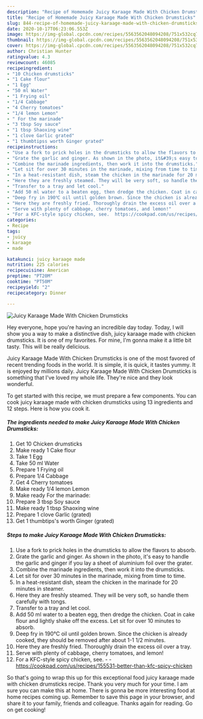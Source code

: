 ```yaml
---
description: "Recipe of Homemade Juicy Karaage Made With Chicken Drumsticks"
title: "Recipe of Homemade Juicy Karaage Made With Chicken Drumsticks"
slug: 844-recipe-of-homemade-juicy-karaage-made-with-chicken-drumsticks
date: 2020-10-17T06:23:06.553Z
image: https://img-global.cpcdn.com/recipes/5563562048094208/751x532cq70/juicy-karaage-made-with-chicken-drumsticks-recipe-main-photo.jpg
thumbnail: https://img-global.cpcdn.com/recipes/5563562048094208/751x532cq70/juicy-karaage-made-with-chicken-drumsticks-recipe-main-photo.jpg
cover: https://img-global.cpcdn.com/recipes/5563562048094208/751x532cq70/juicy-karaage-made-with-chicken-drumsticks-recipe-main-photo.jpg
author: Christian Hunter
ratingvalue: 4.3
reviewcount: 46085
recipeingredient:
- "10 Chicken drumsticks"
- "1 Cake flour"
- "1 Egg"
- "50 ml Water"
- "1 Frying oil"
- "1/4 Cabbage"
- "4 Cherry tomatoes"
- "1/4 lemon Lemon"
- " For the marinade"
- "3 tbsp Soy sauce"
- "1 tbsp Shaoxing wine"
- "1 clove Garlic grated"
- "1 thumbtipss worth Ginger grated"
recipeinstructions:
- "Use a fork to prick holes in the drumsticks to allow the flavors to absorb."
- "Grate the garlic and ginger. As shown in the photo, it&#39;s easy to handle the garlic and ginger if you lay a sheet of aluminium foil over the grater."
- "Combine the marinade ingredients, then work it into the drumsticks."
- "Let sit for over 30 minutes in the marinade, mixing from time to time."
- "In a heat-resistant dish, steam the chicken in the marinade for 20 minutes in steamer."
- "Here they are freshly steamed. They will be very soft, so handle them carefully with tongs."
- "Transfer to a tray and let cool."
- "Add 50 ml water to a beaten egg, then dredge the chicken. Coat in cake flour and lightly shake off the excess. Let sit for over 10 minutes to absorb."
- "Deep fry in 190℃ oil until golden brown. Since the chicken is already cooked, they should be removed after about 1-1 1/2 minutes."
- "Here they are freshly fried. Thoroughly drain the excess oil over a tray."
- "Serve with plenty of cabbage, cherry tomatoes, and lemon!"
- "For a KFC-style spicy chicken, see.  https://cookpad.com/us/recipes/155531-better-than-kfc-spicy-chicken"
categories:
- Recipe
tags:
- juicy
- karaage
- made

katakunci: juicy karaage made 
nutrition: 225 calories
recipecuisine: American
preptime: "PT20M"
cooktime: "PT50M"
recipeyield: "2"
recipecategory: Dinner

---
```



![Juicy Karaage Made With Chicken Drumsticks](https://img-global.cpcdn.com/recipes/5563562048094208/751x532cq70/juicy-karaage-made-with-chicken-drumsticks-recipe-main-photo.jpg)

Hey everyone, hope you're having an incredible day today. Today, I will show you a way to make a distinctive dish, juicy karaage made with chicken drumsticks. It is one of my favorites. For mine, I'm gonna make it a little bit tasty. This will be really delicious.

Juicy Karaage Made With Chicken Drumsticks is one of the most favored of recent trending foods in the world. It is simple, it is quick, it tastes yummy. It is enjoyed by millions daily. Juicy Karaage Made With Chicken Drumsticks is something that I've loved my whole life. They're nice and they look wonderful.




To get started with this recipe, we must prepare a few components. You can cook juicy karaage made with chicken drumsticks using 13 ingredients and 12 steps. Here is how you cook it.

<!--inarticleads1-->

##### The ingredients needed to make Juicy Karaage Made With Chicken Drumsticks:

1. Get 10 Chicken drumsticks
1. Make ready 1 Cake flour
1. Take 1 Egg
1. Take 50 ml Water
1. Prepare 1 Frying oil
1. Prepare 1/4 Cabbage
1. Get 4 Cherry tomatoes
1. Make ready 1/4 lemon Lemon
1. Make ready  For the marinade:
1. Prepare 3 tbsp Soy sauce
1. Make ready 1 tbsp Shaoxing wine
1. Prepare 1 clove Garlic (grated)
1. Get 1 thumbtips&#39;s worth Ginger (grated)




<!--inarticleads2-->

##### Steps to make Juicy Karaage Made With Chicken Drumsticks:

1. Use a fork to prick holes in the drumsticks to allow the flavors to absorb.
1. Grate the garlic and ginger. As shown in the photo, it&#39;s easy to handle the garlic and ginger if you lay a sheet of aluminium foil over the grater.
1. Combine the marinade ingredients, then work it into the drumsticks.
1. Let sit for over 30 minutes in the marinade, mixing from time to time.
1. In a heat-resistant dish, steam the chicken in the marinade for 20 minutes in steamer.
1. Here they are freshly steamed. They will be very soft, so handle them carefully with tongs.
1. Transfer to a tray and let cool.
1. Add 50 ml water to a beaten egg, then dredge the chicken. Coat in cake flour and lightly shake off the excess. Let sit for over 10 minutes to absorb.
1. Deep fry in 190℃ oil until golden brown. Since the chicken is already cooked, they should be removed after about 1-1 1/2 minutes.
1. Here they are freshly fried. Thoroughly drain the excess oil over a tray.
1. Serve with plenty of cabbage, cherry tomatoes, and lemon!
1. For a KFC-style spicy chicken, see. -  - https://cookpad.com/us/recipes/155531-better-than-kfc-spicy-chicken




So that's going to wrap this up for this exceptional food juicy karaage made with chicken drumsticks recipe. Thank you very much for your time. I am sure you can make this at home. There is gonna be more interesting food at home recipes coming up. Remember to save this page in your browser, and share it to your family, friends and colleague. Thanks again for reading. Go on get cooking!

